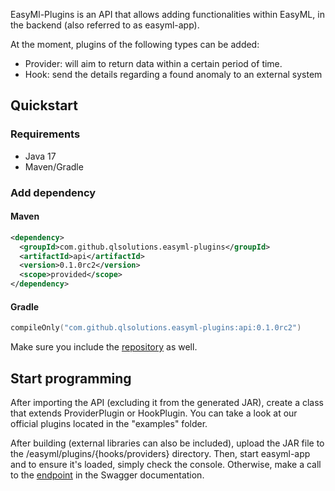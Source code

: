 EasyMl-Plugins is an API that allows adding functionalities within EasyML, in the backend (also referred to as easyml-app).

At the moment, plugins of the following types can be added:

- Provider: will aim to return data within a certain period of time. 
- Hook: send the details regarding a found anomaly to an external system

## Quickstart

### Requirements
* Java 17
* Maven/Gradle

### Add dependency
#### Maven
```xml
<dependency>
  <groupId>com.github.qlsolutions.easyml-plugins</groupId>
  <artifactId>api</artifactId>
  <version>0.1.0rc2</version>
  <scope>provided</scope>
</dependency>
```

#### Gradle
```kotlin
compileOnly("com.github.qlsolutions.easyml-plugins:api:0.1.0rc2")
```

Make sure you include the <a href="https://jitpack.io/">repository</a> as well.

## Start programming

After importing the API (excluding it from the generated JAR), create a class that extends ProviderPlugin or HookPlugin. You can take a look at our official plugins located in the "examples" folder.

After building (external libraries can also be included), upload the JAR file to the /easyml/plugins/{hooks/providers} directory. 
Then, start easyml-app and to ensure it's loaded, simply check the console. Otherwise, make a call to the [endpoint]() in the Swagger documentation.
